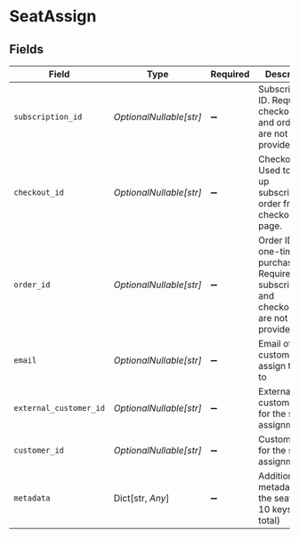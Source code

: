 # SeatAssign


## Fields

| Field                                                                                          | Type                                                                                           | Required                                                                                       | Description                                                                                    |
| ---------------------------------------------------------------------------------------------- | ---------------------------------------------------------------------------------------------- | ---------------------------------------------------------------------------------------------- | ---------------------------------------------------------------------------------------------- |
| `subscription_id`                                                                              | *OptionalNullable[str]*                                                                        | :heavy_minus_sign:                                                                             | Subscription ID. Required if checkout_id and order_id are not provided.                        |
| `checkout_id`                                                                                  | *OptionalNullable[str]*                                                                        | :heavy_minus_sign:                                                                             | Checkout ID. Used to look up subscription or order from the checkout page.                     |
| `order_id`                                                                                     | *OptionalNullable[str]*                                                                        | :heavy_minus_sign:                                                                             | Order ID for one-time purchases. Required if subscription_id and checkout_id are not provided. |
| `email`                                                                                        | *OptionalNullable[str]*                                                                        | :heavy_minus_sign:                                                                             | Email of the customer to assign the seat to                                                    |
| `external_customer_id`                                                                         | *OptionalNullable[str]*                                                                        | :heavy_minus_sign:                                                                             | External customer ID for the seat assignment                                                   |
| `customer_id`                                                                                  | *OptionalNullable[str]*                                                                        | :heavy_minus_sign:                                                                             | Customer ID for the seat assignment                                                            |
| `metadata`                                                                                     | Dict[str, *Any*]                                                                               | :heavy_minus_sign:                                                                             | Additional metadata for the seat (max 10 keys, 1KB total)                                      |